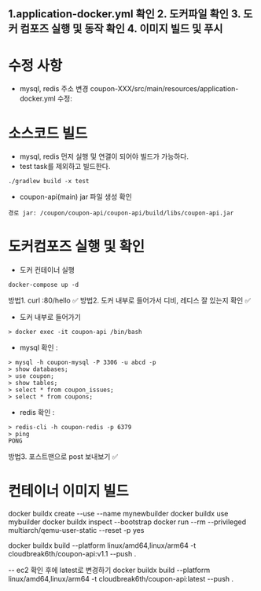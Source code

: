 1.application-docker.yml 확인
2. 도커파일 확인
3. 도커 컴포즈 실행 및 동작 확인
4. 이미지 빌드 및 푸시
---------------------------
# 수정 사항
- mysql, redis 주소 변경 coupon-XXX/src/main/resources/application-docker.yml 수정: 

# 소스코드 빌드 
- mysql, redis 먼저 실행 및 연결이 되어야 빌드가 가능하다.
- test task를 제외하고 빌드한다. 
```
./gradlew build -x test
```

- coupon-api(main) jar 파일 생성 확인 
```
경로 jar: /coupon/coupon-api/coupon-api/build/libs/coupon-api.jar 
```

# 도커컴포즈 실행 및 확인
- 도커 컨테이너 실행
```
docker-compose up -d
```

방법1. curl <url>:80/hello ✅ 
방법2. 도커 내부로 들어가서 디비, 레디스 잘 있는지 확인 ✅
- 도커 내부로 들어가기 
```
> docker exec -it coupon-api /bin/bash
```

- mysql 확인 :
```
> mysql -h coupon-mysql -P 3306 -u abcd -p
> show databases;
> use coupon;
> show tables;
> select * from coupon_issues;
> select * from coupons;
```

- redis 확인 :
```
> redis-cli -h coupon-redis -p 6379 
> ping
PONG 
```

방법3. 포스트맨으로 post 보내보기 ✅


# 컨테이너 이미지 빌드
docker buildx create --use --name mynewbuilder
docker buildx use mybuilder
docker buildx inspect --bootstrap
docker run --rm --privileged multiarch/qemu-user-static --reset -p yes

docker buildx build --platform linux/amd64,linux/arm64 -t cloudbreak6th/coupon-api:v1.1 --push .

-- ec2 확인 후에 latest로 변경하기 
docker buildx build --platform linux/amd64,linux/arm64 -t cloudbreak6th/coupon-api:latest --push .

